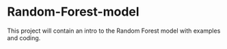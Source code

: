 # Random-Forest-model
This project will contain an intro to the Random Forest model with examples and coding.
